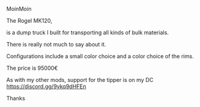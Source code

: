 MoinMoin

The Rogel MK120,

is a dump truck I built for transporting all kinds of bulk materials.

There is really not much to say about it.

Configurations include a small color choice and a color choice of the rims.

The price is 95000€

As with my other mods, support for the tipper is on my DC https://discord.gg/9ykq9dHFEn

Thanks
